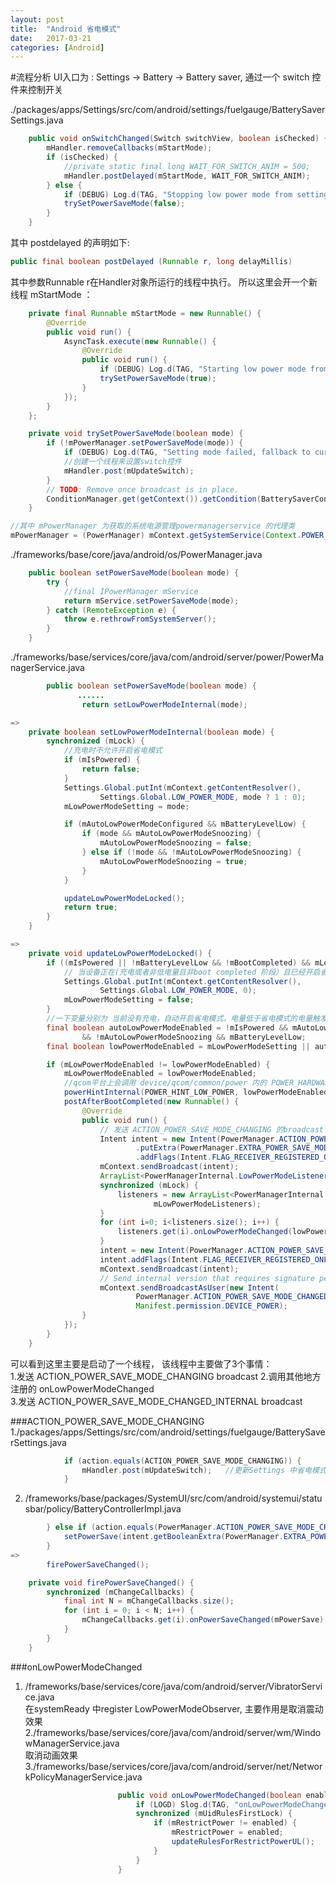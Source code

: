 ```yaml
---
layout: post
title:  "Android 省电模式"
date:   2017-03-21
categories: [Android]
---
```


#流程分析
UI入口为 : Settings -> Battery -> Battery saver, 通过一个 switch 控件来控制开关   
          
./packages/apps/Settings/src/com/android/settings/fuelgauge/BatterySaverSettings.java    
   
```java
    public void onSwitchChanged(Switch switchView, boolean isChecked) {
        mHandler.removeCallbacks(mStartMode);
        if (isChecked) {
            //private static final long WAIT_FOR_SWITCH_ANIM = 500;
            mHandler.postDelayed(mStartMode, WAIT_FOR_SWITCH_ANIM);
        } else {
            if (DEBUG) Log.d(TAG, "Stopping low power mode from settings");
            trySetPowerSaveMode(false);
        }
    }
```

其中 postdelayed 的声明如下:

```java
public final boolean postDelayed (Runnable r, long delayMillis) 
```
其中参数Runnable r在Handler对象所运行的线程中执行。
所以这里会开一个新线程 mStartMode ：

```java
    private final Runnable mStartMode = new Runnable() {
        @Override
        public void run() {
            AsyncTask.execute(new Runnable() {
                @Override
                public void run() {
                    if (DEBUG) Log.d(TAG, "Starting low power mode from settings");
                    trySetPowerSaveMode(true);
                }
            });
        }
    };

    private void trySetPowerSaveMode(boolean mode) {
        if (!mPowerManager.setPowerSaveMode(mode)) {
            if (DEBUG) Log.d(TAG, "Setting mode failed, fallback to current value");
            //创建一个线程来设置switch控件
            mHandler.post(mUpdateSwitch);
        }
        // TODO: Remove once broadcast is in place.
        ConditionManager.get(getContext()).getCondition(BatterySaverCondition.class).refreshState();
    }

//其中 mPowerManager 为获取的系统电源管理powermanagerservice 的代理类
mPowerManager = (PowerManager) mContext.getSystemService(Context.POWER_SERVICE);
```

./frameworks/base/core/java/android/os/PowerManager.java

```java
    public boolean setPowerSaveMode(boolean mode) {
        try {
            //final IPowerManager mService 
            return mService.setPowerSaveMode(mode);
        } catch (RemoteException e) {
            throw e.rethrowFromSystemServer();
        }
    }
```

./frameworks/base/services/core/java/com/android/server/power/PowerManagerService.java     

```java
        public boolean setPowerSaveMode(boolean mode) {
               ......
                return setLowPowerModeInternal(mode);

=>
    private boolean setLowPowerModeInternal(boolean mode) {
        synchronized (mLock) {
            //充电时不允许开启省电模式
            if (mIsPowered) {
                return false;
            }
            Settings.Global.putInt(mContext.getContentResolver(),
                    Settings.Global.LOW_POWER_MODE, mode ? 1 : 0);
            mLowPowerModeSetting = mode;

            if (mAutoLowPowerModeConfigured && mBatteryLevelLow) {
                if (mode && mAutoLowPowerModeSnoozing) {
                    mAutoLowPowerModeSnoozing = false;
                } else if (!mode && !mAutoLowPowerModeSnoozing) {
                    mAutoLowPowerModeSnoozing = true;
                }
            }

            updateLowPowerModeLocked();
            return true;
        }
    }

=>
    private void updateLowPowerModeLocked() {
        if ((mIsPowered || !mBatteryLevelLow && !mBootCompleted) && mLowPowerModeSetting) {
            // 当设备正在(充电或者非低电量且非boot completed 阶段）且已经开启省电模式， 关闭省电模式
            Settings.Global.putInt(mContext.getContentResolver(),
                    Settings.Global.LOW_POWER_MODE, 0);
            mLowPowerModeSetting = false;
        }
        //一下变量分别为 当前没有充电，自动开启省电模式，电量低于省电模式的电量触发点时user没有关闭省电模式，电池电量低
        final boolean autoLowPowerModeEnabled = !mIsPowered && mAutoLowPowerModeConfigured
                && !mAutoLowPowerModeSnoozing && mBatteryLevelLow;
        final boolean lowPowerModeEnabled = mLowPowerModeSetting || autoLowPowerModeEnabled;

        if (mLowPowerModeEnabled != lowPowerModeEnabled) {
            mLowPowerModeEnabled = lowPowerModeEnabled;
            //qcom平台上会调用 device/qcom/common/power 内的 POWER_HARDWARE_MODULE_ID module，其中并不会处理 POWER_HINT_LOW_POWER
            powerHintInternal(POWER_HINT_LOW_POWER, lowPowerModeEnabled ? 1 : 0);           
            postAfterBootCompleted(new Runnable() {
                @Override
                public void run() {
                    // 发送 ACTION_POWER_SAVE_MODE_CHANGING 的broadcast 
                    Intent intent = new Intent(PowerManager.ACTION_POWER_SAVE_MODE_CHANGING)
                            .putExtra(PowerManager.EXTRA_POWER_SAVE_MODE, mLowPowerModeEnabled)
                            .addFlags(Intent.FLAG_RECEIVER_REGISTERED_ONLY);	//只有动态注册的receiver才能接收到
                    mContext.sendBroadcast(intent);
                    ArrayList<PowerManagerInternal.LowPowerModeListener> listeners;
                    synchronized (mLock) {
                        listeners = new ArrayList<PowerManagerInternal.LowPowerModeListener>(
                                mLowPowerModeListeners);
                    }
                    for (int i=0; i<listeners.size(); i++) {
                        listeners.get(i).onLowPowerModeChanged(lowPowerModeEnabled);
                    }
                    intent = new Intent(PowerManager.ACTION_POWER_SAVE_MODE_CHANGED);
                    intent.addFlags(Intent.FLAG_RECEIVER_REGISTERED_ONLY);
                    mContext.sendBroadcast(intent);
                    // Send internal version that requires signature permission.
                    mContext.sendBroadcastAsUser(new Intent(
                            PowerManager.ACTION_POWER_SAVE_MODE_CHANGED_INTERNAL), UserHandle.ALL,
                            Manifest.permission.DEVICE_POWER);
                }
            });
        }
    }
```
可以看到这里主要是启动了一个线程， 该线程中主要做了3个事情：    
1.发送 ACTION_POWER_SAVE_MODE_CHANGING broadcast
2.调用其他地方注册的 onLowPowerModeChanged      
3.发送 ACTION_POWER_SAVE_MODE_CHANGED_INTERNAL broadcast    

###ACTION_POWER_SAVE_MODE_CHANGING     
1./packages/apps/Settings/src/com/android/settings/fuelgauge/BatterySaverSettings.java     

```java
            if (action.equals(ACTION_POWER_SAVE_MODE_CHANGING)) {
                mHandler.post(mUpdateSwitch);	//更新Settings 中省电模式switch控件状态
            } 
```    

2. /frameworks/base/packages/SystemUI/src/com/android/systemui/statusbar/policy/BatteryControllerImpl.java    

```java
        } else if (action.equals(PowerManager.ACTION_POWER_SAVE_MODE_CHANGING)) {
            setPowerSave(intent.getBooleanExtra(PowerManager.EXTRA_POWER_SAVE_MODE, false));
        }
=>
        firePowerSaveChanged();

    private void firePowerSaveChanged() {
        synchronized (mChangeCallbacks) {
            final int N = mChangeCallbacks.size();
            for (int i = 0; i < N; i++) {
                mChangeCallbacks.get(i).onPowerSaveChanged(mPowerSave);	//调用onPowerSaveChanged， 主要用于更新UI, 如电池颜色等
            }
        }
    }
```
###onLowPowerModeChanged
1. /frameworks/base/services/core/java/com/android/server/VibratorService.java      
   在systemReady 中register LowPowerModeObserver, 主要作用是取消震动效果    
2./frameworks/base/services/core/java/com/android/server/wm/WindowManagerService.java    
   取消动画效果
3./frameworks/base/services/core/java/com/android/server/net/NetworkPolicyManagerService.java    

```java
                        public void onLowPowerModeChanged(boolean enabled) {
                            if (LOGD) Slog.d(TAG, "onLowPowerModeChanged(" + enabled + ")");
                            synchronized (mUidRulesFirstLock) {
                                if (mRestrictPower != enabled) {
                                    mRestrictPower = enabled;
                                    updateRulesForRestrictPowerUL();
                                }
                            }
                        }
```